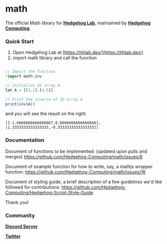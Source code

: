 # math 

The official Math library for [**Hedgehog Lab**](https://github.com/Hedgehog-Computing/hedgehog-lab), maintained by [**Hedgehog Computing**](https://github.com/Hedgehog-Computing).

### Quick Start

1. Open Hedgehog Lab at [https://hhlab.dev/](https://hhlab.dev/)
2. import math library and call the function
```js

// Import the function
*import math:inv

// Initialize 2D array A
let A = [[1,2],[4,5]]

// Print the inverse of 2D array A
print(inv(A))
```

and you will see the result on the right:
```
[[-1.6666666666666667,0.6666666666666666],
[1.3333333333333333,-0.3333333333333333]]
```

### Documentation

Document of functions to be implemented: (updated upon pulls and merges) https://github.com/Hedgehog-Computing/math/issues/6

Document of example function for how to write, say, a mathjs wrapper function: https://github.com/Hedgehog-Computing/math/issues/16

Document of styling guide, a brief description of a few guidelines we'd like followed for contributions: 
https://github.com/Hedgehog-Computing/Hedgehog-Script-Style-Guide

Thank you!

### Community

[**Discord Server**](https://discord.com/invite/Ty896QK3aT) 

[**Twitter**](https://twitter.com/HedgehogLabHQ)
